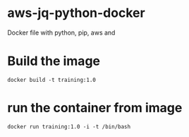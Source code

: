 # aws-jq-python-docker
Docker file with python, pip, aws and 

# Build the image
`docker build -t training:1.0`

# run the container from image
`docker run training:1.0 -i -t /bin/bash`



